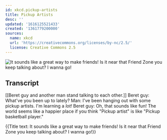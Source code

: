 ```yaml
---
id: xkcd.pickup-artists
title: Pickup Artists
desc: ''
updated: '1616125521433'
created: '1361779200000'
sources:
  name: xkcd
  url: 'https://creativecommons.org/licenses/by-nc/2.5/'
  license: Creative Commons 2.5
---
```

![It sounds like a great way to make friends! Is it near that Friend Zone you keep talking about? I wanna go!](https://imgs.xkcd.com/comics/pickup_artists.png)

## Transcript
[[Beret guy and another man stand talking to each other.]]
Beret guy: What've you been up to lately? 
Man: I've been hanging out with some pickup artists. I'm learning a *lot!*
Beret guy: Oh, that sounds like fun! 
The world seems like a happier place if you think "Pickup artist" is like "Pickup basketball player." 

{{Title text: It sounds like a great way to make friends! Is it near that Friend Zone you keep talking about? I wanna go!}}
